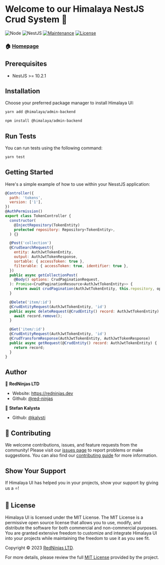 # Welcome to our Himalaya NestJS Crud System 👋

![Node](https://img.shields.io/badge/node-%3E%3D18.0.0-blue.svg)
![NestJS](https://img.shields.io/badge/nest-%3E%3D10.2.1-green.svg)
[![Maintenance](https://img.shields.io/badge/Maintained%3F-yes-green.svg)](https://github.com/red-ninjas/himalaya-admin-backend/graphs/commit-activity)
[![License](https://img.shields.io/github/license/red-ninjas/himalaya-ui)](https://github.com/red-ninjas/himalaya-admin-backend/blob/master/LICENSE)

### 🏠 [Homepage](https://himalaya-ui.com)
## Prerequisites

- NestJS >= 10.2.1

## Installation

Choose your preferred package manager to install Himalaya UI:

```sh
yarn add @himalaya/admin-backend
```
```sh
npm install @himalaya/admin-backend
```

## Run Tests

You can run tests using the following command:

```sh
yarn test
```

## Getting Started

Here's a simple example of how to use within your NesstJS application:

```jsx
@Controller({
  path: 'tokens',
  version: ['1'],
})
@AuthPermission()
export class TokenController {
  constructor(
    @InjectRepository(TokenEntity)
    protected repository: Repository<TokenEntity>,
  ) {}

  @Post('collection')
  @CrudSearchRequest({
    entity: AuthJwtTokenEntity,
    output: AuthJwtTokenResponse,
    sortable: { accessToken: true },
    filterable: { accessToken: true, identifier: true },
  })
  public async getCollectionPost(
    @Body() options: CrudPaginationRequest,
  ): Promise<CrudPaginationResource<AuthJwtTokenEntity>> {
    return await crudPagination(AuthJwtTokenEntity, this.repository, options);
  }

  @Delete('item/:id')
  @CrudEntityRequest(AuthJwtTokenEntity, 'id')
  public async deleteRequest(@CrudEntity() record: AuthJwtTokenEntity) {
    await record.remove();
  }

  @Get('item/:id')
  @CrudEntityRequest(AuthJwtTokenEntity, 'id')
  @CrudTransformResponse(AuthJwtTokenEntity, AuthJwtTokenResponse)
  public async getRequest(@CrudEntity() record: AuthJwtTokenEntity) {
    return record;
  }
}

```

## Author

👤 **RedNinjas LTD**

* Website: https://redninjas.dev
* Github: [@red-ninjas](https://github.com/red-ninjas)

👤 **Stefan Kalysta**

* Github: [@kalysti](https://github.com/kalysti)

## 🤝 Contributing

We welcome contributions, issues, and feature requests from the community! Please visit our [issues page](https://github.com/red-ninjas/himalya-admin-backend/issues) to report problems or make suggestions. You can also find our [contributing guide](https://github.com/red-ninjas/himalya-admin-backend/blob/master/CONTRIBUTING.md) for more information.

## Show Your Support

If Himalaya UI has helped you in your projects, show your support by giving us a ⭐️!

## 📝 License

Himalaya UI is licensed under the MIT License. The MIT License is a permissive open source license that allows you to use, modify, and distribute the software for both commercial and non-commercial purposes. You are granted extensive freedom to customize and integrate Himalaya UI into your projects while maintaining the freedom to use it as you see fit.

Copyright © 2023 [RedNinjas LTD](https://github.com/red-ninjas).

For more details, please review the full [MIT License](https://github.com/red-ninjas/himalya-admin-backend/blob/master/LICENSE) provided by the project.
